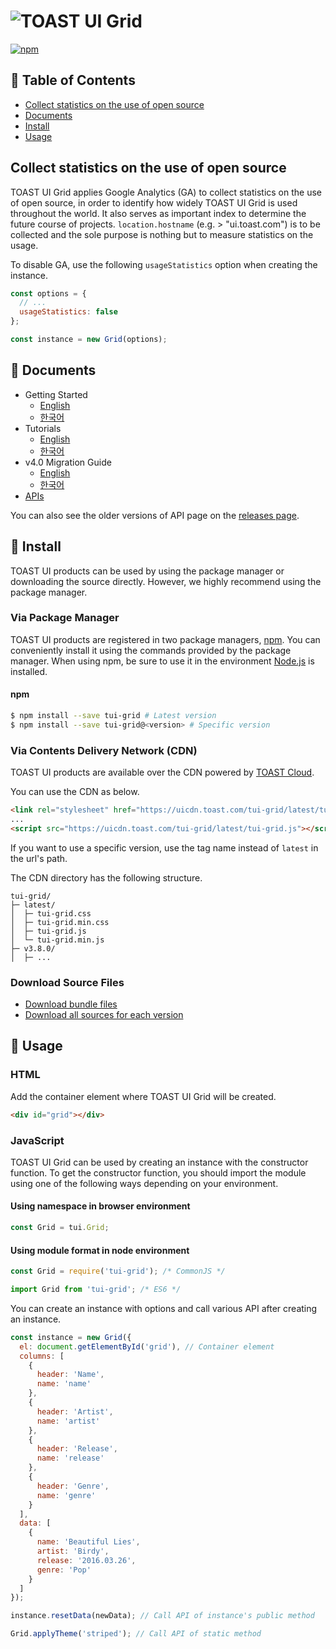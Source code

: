 # ![TOAST UI Grid](https://uicdn.toast.com/toastui/img/tui-grid-bi.png)

[![npm](https://img.shields.io/npm/v/tui-grid.svg)](https://www.npmjs.com/package/tui-grid)

## 🚩 Table of Contents

- [Collect statistics on the use of open source](#Collect-statistics-on-the-use-of-open-source)
- [Documents](#-documents)
- [Install](#-install)
- [Usage](#-usage)

## Collect statistics on the use of open source

TOAST UI Grid applies Google Analytics (GA) to collect statistics on the use of open source, in order to identify how widely TOAST UI Grid is used throughout the world.
It also serves as important index to determine the future course of projects.
`location.hostname` (e.g. > "ui.toast.com") is to be collected and the sole purpose is nothing but to measure statistics on the usage.

To disable GA, use the following `usageStatistics` option when creating the instance.

```js
const options = {
  // ...
  usageStatistics: false
};

const instance = new Grid(options);
```

## 📙 Documents

- Getting Started
  - [English](https://github.com/nhn/tui.grid/blob/master/packages/toast-ui.grid/docs/en/getting-started.md)
  - [한국어](https://github.com/nhn/tui.grid/blob/master/packages/toast-ui.grid/docs/ko/getting-started.md)
- Tutorials
  - [English](https://github.com/nhn/tui.grid/tree/master/packages/toast-ui.grid/docs)
  - [한국어](https://github.com/nhn/tui.grid/tree/master/docs/packages/toast-ui.grid/ko)
- v4.0 Migration Guide
  - [English](https://github.com/nhn/tui.grid/tree/master/packages/toast-ui.grid/docs/v4.0-migration-guide.md)
  - [한국어](https://github.com/nhn/tui.grid/tree/master/packages/toast-ui.grid/docs/v4.0-migration-guide-kor.md)
- [APIs](https://nhn.github.io/tui.grid/latest)

You can also see the older versions of API page on the [releases page](https://github.com/nhn/tui.grid/releases).

## 💾 Install

TOAST UI products can be used by using the package manager or downloading the source directly.
However, we highly recommend using the package manager.

### Via Package Manager

TOAST UI products are registered in two package managers, [npm](https://www.npmjs.com/).
You can conveniently install it using the commands provided by the package manager.
When using npm, be sure to use it in the environment [Node.js](https://nodejs.org/en/) is installed.

#### npm

```sh
$ npm install --save tui-grid # Latest version
$ npm install --save tui-grid@<version> # Specific version
```

### Via Contents Delivery Network (CDN)

TOAST UI products are available over the CDN powered by [TOAST Cloud](https://www.toast.com).

You can use the CDN as below.

```html
<link rel="stylesheet" href="https://uicdn.toast.com/tui-grid/latest/tui-grid.css" />
...
<script src="https://uicdn.toast.com/tui-grid/latest/tui-grid.js"></script>
```

If you want to use a specific version, use the tag name instead of `latest` in the url's path.

The CDN directory has the following structure.

```
tui-grid/
├─ latest/
│  ├─ tui-grid.css
│  ├─ tui-grid.min.css
│  ├─ tui-grid.js
│  └─ tui-grid.min.js
├─ v3.8.0/
│  ├─ ...
```

### Download Source Files

- [Download bundle files](https://github.com/nhn/tui.grid/tree/master/dist)
- [Download all sources for each version](https://github.com/nhn/tui.grid/releases)

## 🔨 Usage

### HTML

Add the container element where TOAST UI Grid will be created.

```html
<div id="grid"></div>
```

### JavaScript

TOAST UI Grid can be used by creating an instance with the constructor function.
To get the constructor function, you should import the module using one of the following ways depending on your environment.

#### Using namespace in browser environment

```javascript
const Grid = tui.Grid;
```

#### Using module format in node environment

```javascript
const Grid = require('tui-grid'); /* CommonJS */
```

```javascript
import Grid from 'tui-grid'; /* ES6 */
```

You can create an instance with options and call various API after creating an instance.

```javascript
const instance = new Grid({
  el: document.getElementById('grid'), // Container element
  columns: [
    {
      header: 'Name',
      name: 'name'
    },
    {
      header: 'Artist',
      name: 'artist'
    },
    {
      header: 'Release',
      name: 'release'
    },
    {
      header: 'Genre',
      name: 'genre'
    }
  ],
  data: [
    {
      name: 'Beautiful Lies',
      artist: 'Birdy',
      release: '2016.03.26',
      genre: 'Pop'
    }
  ]
});

instance.resetData(newData); // Call API of instance's public method

Grid.applyTheme('striped'); // Call API of static method
```
